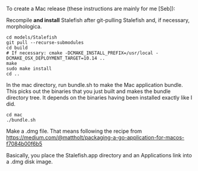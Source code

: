 To create a Mac release (these instructions are mainly for me [Seb]):

Recompile **and install** Stalefish after git-pulling Stalefish and, if necessary, morphologica.

```
cd models/Stalefish
git pull --recurse-submodules
cd build
# If necessary: cmake -DCMAKE_INSTALL_PREFIX=/usr/local -DCMAKE_OSX_DEPLOYMENT_TARGET=10.14 ..
make
sudo make install
cd ..
```

In the mac directory, run bundle.sh to make the Mac application bundle. This picks out the binaries that you just built and makes the bundle directory tree. It depends on the binaries having been installed exactly like I did.

```
cd mac
./bundle.sh
```

Make a .dmg file. That means following the recipe from https://medium.com/@mattholt/packaging-a-go-application-for-macos-f7084b00f6b5

Basically, you place the Stalefish.app directory and an Applications link into a .dmg disk image.
